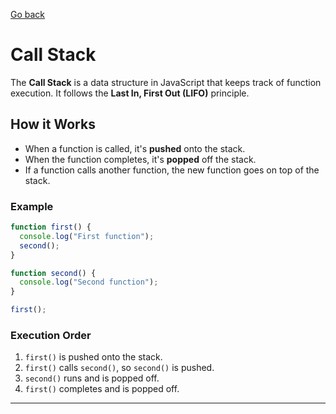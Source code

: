 [Go back](../Index.md)

# Call Stack

The **Call Stack** is a data structure in JavaScript that keeps track of function execution. It follows the **Last In, First Out (LIFO)** principle.

## How it Works
- When a function is called, it's **pushed** onto the stack.
- When the function completes, it's **popped** off the stack.
- If a function calls another function, the new function goes on top of the stack.

### Example
```js
function first() {
  console.log("First function");
  second();
}

function second() {
  console.log("Second function");
}

first();
```

### Execution Order
1. `first()` is pushed onto the stack.
2. `first()` calls `second()`, so `second()` is pushed.
3. `second()` runs and is popped off.
4. `first()` completes and is popped off.

---





